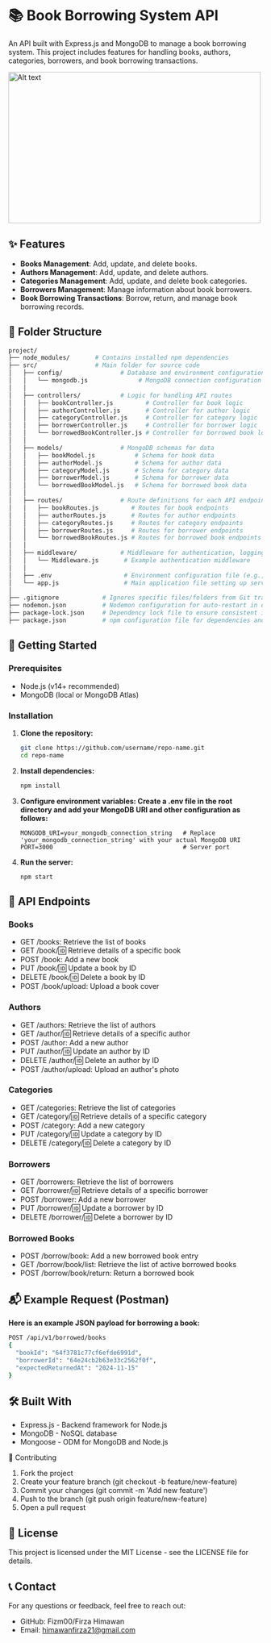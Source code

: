 # 📚 Book Borrowing System API

An API built with Express.js and MongoDB to manage a book borrowing system. This project includes features for handling books, authors, categories, borrowers, and book borrowing transactions.

<img src="URL-to-your-image" alt="Alt text" width="500" height="300">

## ✨ Features

- **Books Management**: Add, update, and delete books.
- **Authors Management**: Add, update, and delete authors.
- **Categories Management**: Add, update, and delete book categories.
- **Borrowers Management**: Manage information about book borrowers.
- **Book Borrowing Transactions**: Borrow, return, and manage book borrowing records.

## 📂 Folder Structure
```bash
project/
├── node_modules/       # Contains installed npm dependencies
├── src/                # Main folder for source code
│   ├── config/                # Database and environment configurations
│   │   └── mongodb.js              # MongoDB connection configuration
│   │
│   ├── controllers/           # Logic for handling API routes
│   │   ├── bookController.js         # Controller for book logic
│   │   ├── authorController.js       # Controller for author logic
│   │   ├── categoryController.js     # Controller for category logic
│   │   ├── borrowerController.js     # Controller for borrower logic
│   │   └── borrowedBookController.js # Controller for borrowed book logic
│   │
│   ├── models/                # MongoDB schemas for data
│   │   ├── bookModel.js           # Schema for book data
│   │   ├── authorModel.js         # Schema for author data
│   │   ├── categoryModel.js       # Schema for category data
│   │   ├── borrowerModel.js       # Schema for borrower data
│   │   └── borrowedBookModel.js   # Schema for borrowed book data
│   │
│   ├── routes/                # Route definitions for each API endpoint
│   │   ├── bookRoutes.js         # Routes for book endpoints
│   │   ├── authorRoutes.js       # Routes for author endpoints
│   │   ├── categoryRoutes.js     # Routes for category endpoints
│   │   ├── borrowerRoutes.js     # Routes for borrower endpoints
│   │   └── borrowedBookRoutes.js # Routes for borrowed book endpoints
│   │
│   ├── middleware/            # Middleware for authentication, logging, etc.
│   │   └── Middleware.js       # Example authentication middleware
│   │
│   ├── .env                    # Environment configuration file (e.g., database URL)
│   └── app.js                  # Main application file setting up server and routes
│
├── .gitignore            # Ignores specific files/folders from Git tracking
├── nodemon.json          # Nodemon configuration for auto-restart in development
├── package-lock.json     # Dependency lock file to ensure consistent installs
├── package.json          # npm configuration file for dependencies and scripts
```

## 🚀 Getting Started

### Prerequisites

- Node.js (v14+ recommended)
- MongoDB (local or MongoDB Atlas)

### Installation

1. **Clone the repository:**
   ```bash
   git clone https://github.com/username/repo-name.git
   cd repo-name
2. **Install dependencies:**
   ```bash
   npm install
3. **Configure environment variables:
   Create a .env file in the root directory and add your MongoDB URI and other configuration as follows:**
   ```env
   MONGODB_URI=your_mongodb_connection_string   # Replace 'your_mongodb_connection_string' with your actual MongoDB URI
   PORT=3000                                    # Server port
4. **Run the server:**
   ```env
   npm start

## 📖 API Endpoints

### Books

- GET /books: Retrieve the list of books
- GET /book/:id: Retrieve details of a specific book
- POST /book: Add a new book
- PUT /book/:id: Update a book by ID
- DELETE /book/:id: Delete a book by ID
- POST /book/upload: Upload a book cover

### Authors

- GET /authors: Retrieve the list of authors
- GET /author/:id: Retrieve details of a specific author
- POST /author: Add a new author
- PUT /author/:id: Update an author by ID
- DELETE /author/:id: Delete an author by ID
- POST /author/upload: Upload an author's photo

### Categories

- GET /categories: Retrieve the list of categories
- GET /category/:id: Retrieve details of a specific category
- POST /category: Add a new category
- PUT /category/:id: Update a category by ID
- DELETE /category/:id: Delete a category by ID

### Borrowers

- GET /borrowers: Retrieve the list of borrowers
- GET /borrower/:id: Retrieve details of a specific borrower
- POST /borrower: Add a new borrower
- PUT /borrower/:id: Update a borrower by ID
- DELETE /borrower/:id: Delete a borrower by ID

### Borrowed Books

- POST /borrow/book: Add a new borrowed book entry
- GET /borrow/book/list: Retrieve the list of active borrowed books
- POST /borrow/book/return: Return a borrowed book

## 📬 Example Request (Postman)
**Here is an example JSON payload for borrowing a book:**
```bash
POST /api/v1/borrowed/books
{
  "bookId": "64f3781c77cf6efde6991d",
  "borrowerId": "64e24cb2b63e33c2562f0f",
  "expectedReturnedAt": "2024-11-15"
}
```

## 🛠️ Built With
- Express.js - Backend framework for Node.js
- MongoDB - NoSQL database
- Mongoose - ODM for MongoDB and Node.js

🤝 Contributing
1. Fork the project
2. Create your feature branch (git checkout -b feature/new-feature)
3. Commit your changes (git commit -m 'Add new feature')
4. Push to the branch (git push origin feature/new-feature)
5. Open a pull request

## 📄 License
This project is licensed under the MIT License - see the LICENSE file for details.

## 📞 Contact
For any questions or feedback, feel free to reach out:
- GitHub: Fizm00/Firza Himawan
- Email: himawanfirza21@gmail.com
